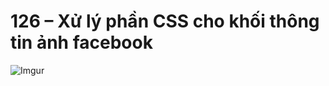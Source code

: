# 126 –  Xử lý phần CSS cho khối thông tin ảnh facebook

![Imgur](https://i.imgur.com/ltibwOZ.png)  